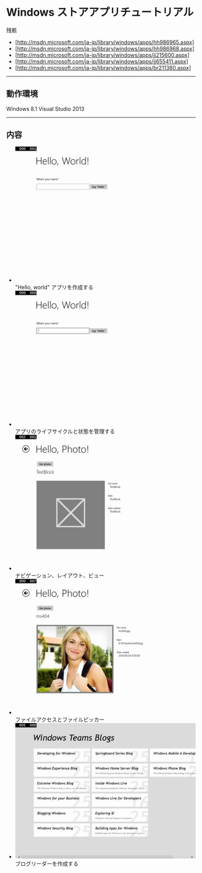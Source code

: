 # Windows ストアアプリチュートリアル
残骸
* [http://msdn.microsoft.com/ja-jp/library/windows/apps/hh986965.aspx]
* [http://msdn.microsoft.com/ja-jp/library/windows/apps/hh986968.aspx]
* [http://msdn.microsoft.com/ja-jp/library/windows/apps/jj215600.aspx]
* [http://msdn.microsoft.com/ja-jp/library/windows/apps/jj655411.aspx]
* [http://msdn.microsoft.com/ja-jp/library/windows/apps/br211380.aspx]

----
## 動作環境
Windows 8.1
Visual Studio 2013

----
## 内容
* ![パート 1](./Content/01.jpg) "Hello, world" アプリを作成する
* ![パート 2](./Content/02.jpg) アプリのライフサイクルと状態を管理する
* ![パート 3](./Content/03.jpg) ナビゲーション、レイアウト、ビュー
* ![パート 4](./Content/04.jpg) ファイルアクセスとファイルピッカー
* ![パート 5](./Content/05.jpg) ブログリーダーを作成する
